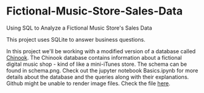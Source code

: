 # Fictional-Music-Store-Sales-Data
Using SQL to Analyze a Fictional Music Store's Sales Data

This project uses SQLite to answer business questions.

In this project we'll be working with a modified version of a database called [Chinook](https://www.kaggle.com/samaxtech/chinook-music-store-data). The Chinook database contains information about a fictional digital music shop - kind of like a mini-iTunes store. The schema can be found in schema.png.
Check out the jupyter notebook Basics.ipynb for more details about the database and the queries along with their explanations.
Github might be unable to render image files. Check the file [here](https://nbviewer.jupyter.org/github/bhvya1505/Fictional-Music-Store-Sales-Data/blob/master/Basics.ipynb).
